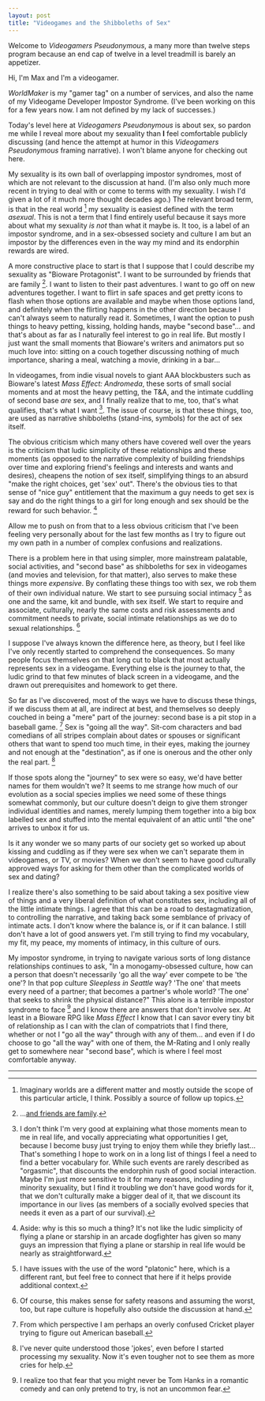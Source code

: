 ```yaml
---
layout: post
title: "Videogames and the Shibboleths of Sex"
---
```


Welcome to *Videogamers Pseudonymous*, a many more than twelve steps program
because an end cap of twelve in a level treadmill is barely an appetizer.

Hi, I'm Max and I'm a videogamer.

*WorldMaker* is my "gamer tag" on a number of services, and also the name of
my Videogame Developer Impostor Syndrome. (I've been working on this for a
few years now. I am not defined by my lack of successes.)

Today's level here at *Videogamers Pseudonymous* is about sex, so pardon me
while I reveal more about my sexuality than **I** feel comfortable publicly
discussing (and hence the attempt at humor in this *Videogamers Pseudonymous*
framing narrative). I won't blame anyone for checking out here.

My sexuality is its own ball of overlapping impostor syndromes, most of which
are not relevant to the discussion at hand. (I'm also only much more recent in
trying to deal with or come to terms with my sexuality. I wish I'd given a lot
of it much more thought decades ago.) The relevant broad term, is that in
the real world [^1] my sexuality is easiest defined with the term *asexual*.
This is not a term that I find entirely useful because it says more about what
my sexuality *is not* than what it maybe is. It too, is a label of an impostor
syndrome, and in a sex-obsessed society and culture I am but an impostor by the
differences even in the way my mind and its endorphin rewards are wired.

A more constructive place to start is that I suppose that I could describe my
sexuality as "Bioware Protagonist". I want to be surrounded by friends that are
family [^2]. I want to listen to their past adventures. I want to go off on new
adventures together. I want to flirt in safe spaces and get pretty icons to
flash when those options are available and maybe when those options land, and
definitely when the flirting happens in the other direction because I can't always
seem to naturally read it. Sometimes, I want the option to push things to heavy
petting, kissing, holding hands, maybe "second base"... and that's about as far
as I naturally feel interest to go in real life. But mostly I just want the
small moments that Bioware's writers and animators put so much love into: sitting
on a couch together discussing nothing of much importance, sharing a meal,
watching a movie, drinking in a bar...

In videogames, from indie visual novels to giant AAA blockbusters such as Bioware's
latest *Mass Effect: Andromeda*, these sorts of small social moments and at most
the heavy petting, the T&A, and the intimate cuddling of second base *are* sex,
and I finally realize that to me, too, that's what qualifies, that's what I want
[^3]. The issue of course, is that these things, too, are used as narrative
shibboleths (stand-ins, symbols) for the act of sex itself.

The obvious criticism which many others have covered well over the years is the
criticism that ludic simplicity of these relationships and these moments (as
opposed to the narrative complexity of building friendships over time and
exploring friend's feelings and interests and wants and desires), cheapens the
notion of sex itself, simplifying things to an absurd "make the right choices,
get 'sex' out". There's the obvious ties to that sense of "nice guy" entitlement
that the maximum a guy needs to get sex is say and do the right things to a girl
for long enough and sex should be the reward for such behavior. [^4]

Allow me to push on from that to a less obvious criticism that I've been feeling
very personally about for the last few months as I try to figure out my own path
in a number of complex confusions and realizations.

There is a problem here in that using simpler, more mainstream palatable,
social activities, and "second base" as shibboleths for sex in videogames
(and movies and television, for that matter), also serves to make these things
more *expensive*. By conflating these things too with sex, we rob them of their
own individual nature. We start to see pursuing social intimacy [^5] as one and
the same, kit and bundle, with sex itself. We start to require and associate,
culturally, nearly the same costs and risk assessments and commitment needs to
private, social intimate relationships as we do to sexual relationships. [^6]

I suppose I've always known the difference here, as theory, but I feel like
I've only recently started to comprehend the consequences. So many people focus
themselves on that long cut to black that most actually represents sex in a
videogame. Everything else is the journey to that, the ludic grind to that few
minutes of black screen in a videogame, and the drawn out prerequisites and
homework to get there.

So far as I've discovered, most of the ways we have to discuss these things, if
we discuss them at all, are indirect at best, and themselves so deeply couched
in being a "mere" part of the journey: second base is a pit stop in a baseball
game. [^7] Sex is "going all the way". Sit-com characters and bad comedians of
all stripes complain about dates or spouses or significant others that want to
spend too much time, in their eyes, making the journey and not enough at the
"destination", as if one is onerous and the other only the real part. [^8]

If those spots along the "journey" to sex were so easy, we'd have better names
for them wouldn't we? It seems to me strange how much of our evolution as a
social species implies we need some of these things somewhat commonly, but our
culture doesn't deign to give them stronger individual identities and names, merely
lumping them together into a big box labelled sex and stuffed into the mental
equivalent of an attic until "the one" arrives to unbox it for us.

Is it any wonder we so many parts of our society get so worked up about kissing
and cuddling as if they were sex when we can't separate them in videogames, or
TV, or movies? When we don't seem to have good culturally approved ways for
asking for them other than the complicated worlds of sex and dating?

I realize there's also something to be said about taking a sex positive view of
things and a very liberal definition of what constitutes sex, including all of the
little intimate things. I agree that this can be a road to destagmatization, to
controlling the narrative, and taking back some semblance of privacy of intimate
acts. I don't know where the balance is, or if it can balance.  I still don't
have a lot of good answers yet. I'm still trying to find my vocabulary, my fit,
my peace, my moments of intimacy, in this culture of ours.

My impostor syndrome, in trying to navigate various sorts of long distance
relationships continues to ask, "In a monogamy-obsessed culture, how can a person
that doesn't necessarily 'go all the way' ever compete to be 'the one'? In that
pop culture *Sleepless in Seattle* way? 'The one' that meets every need
of a partner; that becomes a partner's whole world? 'The one' that seeks to
shrink the physical distance?" This alone is a terrible impostor syndrome to
face [^9] and I know there are answers that don't involve sex.
At least in a Bioware RPG like *Mass Effect* I know that I can savor every tiny
bit of relationship as I can with the clan of compatriots that I find there,
whether or not I "go all the way" through with any of them... and even if I do
choose to go "all the way" with one of them, the M-Rating and I only really get to
somewhere near "second base", which is where I feel most comfortable anyway.

----

[^1]:
    Imaginary worlds are a different matter and mostly outside the scope of
    this particular article, I think. Possibly a source of follow up topics.

[^2]: ...[and friends are family](https://www.themarysue.com/friends-are-family/).

[^3]:
    I don't think I'm very good at explaining what those moments mean to me in
    real life, and vocally appreciating what opportunities I get, because I
    become busy just trying to enjoy them while they briefly last... That's
    something I hope to work on in a long list of things I feel a need to find a
    better vocabulary for. While such events are rarely described as "orgasmic",
    that discounts the endorphin rush of good social interaction. Maybe I'm just
    more sensitive to it for many reasons, including my minority sexuality, but I
    find it troubling we don't have good words for it, that we don't culturally
    make a bigger deal of it, that we discount its importance in our lives (as
    members of a socially evolved species that needs it even as a part of our
    survival).

[^4]:
    Aside: why is this so much a thing? It's not like the ludic simplicity of
    flying a plane or starship in an arcade dogfighter has given so many guys
    an impression that flying a plane or starship in real life would be nearly
    as straightforward.

[^5]:
    I have issues with the use of the word "platonic" here, which is a different
    rant, but feel free to connect that here if it helps provide additional
    context.

[^6]:
    Of course, this makes sense for safety reasons and assuming the worst, too,
    but rape culture is hopefully also outside the discussion at hand.

[^7]:
    From which perspective I am perhaps an overly confused Cricket player trying
    to figure out American baseball.

[^8]:
    I've never quite understood those 'jokes', even before I started processing my
    sexuality. Now it's even tougher not to see them as more cries for help.

[^9]:
    I realize too that fear that you might never be Tom Hanks in a romantic comedy
    and can only pretend to try, is not an uncommon fear.
